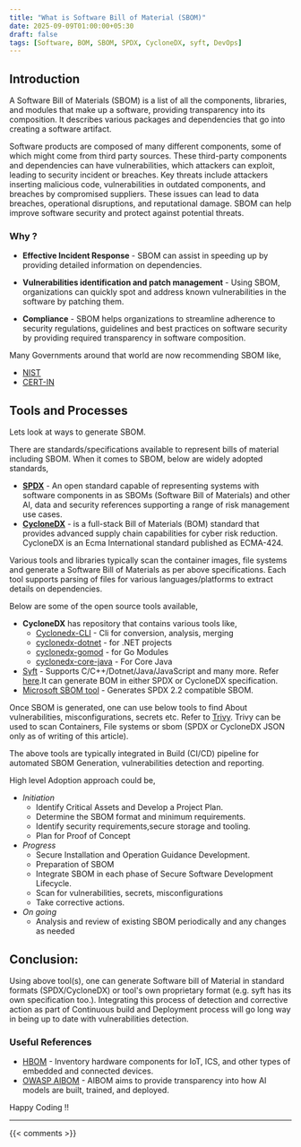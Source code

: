 ```yaml
---
title: "What is Software Bill of Material (SBOM)"
date: 2025-09-09T01:00:00+05:30
draft: false
tags: [Software, BOM, SBOM, SPDX, CycloneDX, syft, DevOps]
---
```


## Introduction

A Software Bill of Materials (SBOM) is a list of all the components, libraries, and modules that make
up a software, providing transparency into its composition. It describes various packages and dependencies that go into creating a software artifact.

Software products are composed of many different components, some of which might come from
third party sources. These third-party components and dependencies can have vulnerabilities, which
attackers can exploit, leading to security incident or breaches. Key threats include attackers inserting
malicious code, vulnerabilities in outdated components, and breaches by compromised suppliers. These issues can lead to data breaches, operational disruptions, and reputational damage. SBOM can help improve software security and protect against potential threats.


### Why ?


- **Effective Incident Response** - SBOM can assist in speeding up by providing detailed information on dependencies. 

- **Vulnerabilities identification and patch management** - Using SBOM, organizations can quickly spot and address known vulnerabilities in the software by patching them.

- **Compliance** - SBOM helps organizations to streamline adherence to security regulations, guidelines and best practices on software security by providing required transparency in software composition.  

Many Governments around that world are now recommending SBOM like, 
  - [NIST](https://www.nsa.gov/Press-Room/Press-Releases-Statements/Press-Release-View/Article/4292020/nsa-cisa-and-others-release-a-shared-vision-of-software-bill-of-materials-sbom/)
  - [CERT-IN](https://www.cert-in.org.in/PDF/TechnicalGuidelines-on-SBOM,QBOM&CBOM,AIBOM_and_HBOM_ver2.0.pdf)

## Tools and Processes

Lets look at ways to generate SBOM. 

There are standards/specifications available to represent bills of material including SBOM. When it comes to SBOM, below are widely adopted standards, 

- [**SPDX**](https://spdx.dev/) - An open standard capable of representing systems with software components in as SBOMs (Software Bill of Materials) and other AI, data and security references supporting a range of risk management use cases.
- [**CycloneDX**](https://owasp.org/www-project-cyclonedx/) - is a full-stack Bill of Materials (BOM) standard that provides advanced supply chain capabilities for cyber risk reduction. CycloneDX is an Ecma International standard published as ECMA-424.  

Various tools and libraries typically scan the container images, file systems and generate a Software Bill of Materials as per above specifications. Each tool supports parsing of files for various languages/platforms to extract details on dependencies.  

Below are some of the open source tools available, 

- **CycloneDX** has repository that contains various tools  like,
  - [Cyclonedx-CLI](https://github.com/CycloneDX/cyclonedx-cli) - Cli for conversion, analysis, merging
  - [cyclonedx-dotnet](https://github.com/CycloneDX/cyclonedx-dotnet) - for .NET projects
  - [cyclonedx-gomod](https://github.com/CycloneDX/cyclonedx-gomod) - for Go Modules
  - [cyclonedx-core-java](https://github.com/CycloneDX/cyclonedx-core-java) - For Core Java
- [Syft](https://github.com/anchore/syft) - Supports C/C++/Dotnet/Java/JavaScript and many more. Refer [here](https://github.com/anchore/syft?tab=readme-ov-file#supported-ecosystems).It can generate BOM in either SPDX or CycloneDX specification.
- [Microsoft SBOM tool](https://github.com/microsoft/sbom-tool) - Generates SPDX 2.2 compatible SBOM.
  
Once SBOM is generated, one can use below tools to find About  vulnerabilities, misconfigurations, secrets etc. Refer to [Trivy](https://github.com/aquasecurity/trivy?tab=readme-ov-file#quick-start). Trivy can be used to scan Containers, File systems or sbom (SPDX or CycloneDX JSON only as of writing of this article).

The above tools are typically integrated in Build (CI/CD)  pipeline for automated SBOM Generation, vulnerabilities detection and reporting. 

High level Adoption approach could be, 
  - *Initiation*
    - Identify Critical Assets and Develop a Project Plan.
    - Determine the SBOM format and minimum requirements.
    - Identify security requirements,secure storage and tooling.
    - Plan for Proof of Concept 
  - *Progress*
    - Secure Installation and Operation Guidance Development.
    - Preparation of SBOM
    - Integrate SBOM in each phase of Secure Software Development Lifecycle.
    - Scan for vulnerabilities, secrets, misconfigurations 
    - Take corrective actions.
  - *On going*
    - Analysis and review of existing SBOM periodically and any changes as needed 
  

## Conclusion:

Using above tool(s), one can generate Software bill of Material in standard formats (SPDX/CycloneDX) or tool's own proprietary format (e.g. syft has its own specification too.). Integrating this process of detection and corrective action as part of Continuous build and Deployment process will go long way in being up to date with vulnerabilities detection. 


### Useful References
  
* [HBOM](https://cyclonedx.org/capabilities/hbom/) - Inventory hardware components for IoT, ICS, and other types of embedded and connected devices.
* [OWASP AIBOM](https://owasp.org/www-project-aibom/) - AIBOM aims to provide transparency into how AI models are built, trained, and deployed.

Happy Coding !!

---

{{< comments >}}